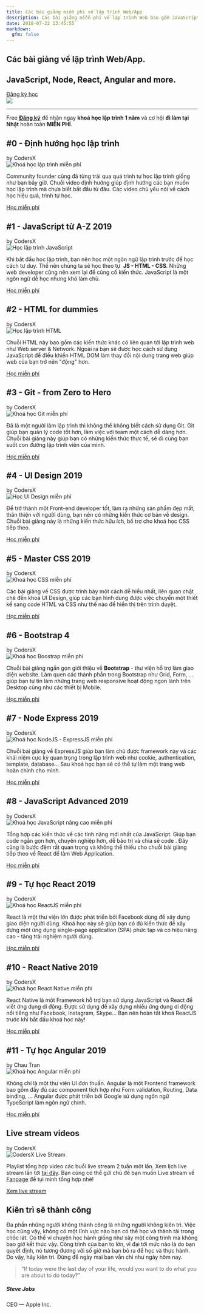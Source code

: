 ```yaml
---
title: Các bài giảng miễn phí về lập trình Web/App
description: Các bài giảng miễn phí về lập trình Web bao gồm JavaScript, HTML, CSS, NodeJS, React, Angular
date: 2018-07-22 13:45:55
markdown:
  gfm: false
---
```


<div class="main-container">
  <section class="cover height-80 text-center">
    <div class="container pos-vertical-center">
      <div class="row">
        <div class="col-md-6 col-lg-8">
          <h1 class="color--primary">Các bài giảng về lập trình Web/App.</h1>
          <h2 class="h2">JavaScript, Node, React, Angular and more.</h2>
          <a class="btn btn--primary type--uppercase"
            href="http://school.coders-x.com/register"
            target="_blank">
            <span class="btn__text">
              Đăng ký học
            </span>
          </a>
          <!--end of modal instance-->
        </div>
      </div>
      <!--end of row-->
    </div>
    <!--end of container-->
  </section>

  <img class="d-none" src="https://coders-x.com/images/meta-cover.jpg" />

  <section class="cta cta-4 space--xxs unpad--bottom">
    <div class="container">
      <div class="row">
        <div class="col-md-12 text-center">
          <hr>
          <span class="label label--inline">Free</span>
          <span><a href="http://school.coders-x.com/register" target="_blank"><b>Đăng ký</b></a> để nhận ngay <b class="color--primary-2">khoá học lập trình 1 năm</b> và cơ hội <b class="color--primary-2">đi làm tại Nhật</b> hoàn toàn <b class="color--primary-2">MIỄN PHÍ</b>.</span>
        </div>
      </div>
      <!--end of row-->
    </div>
    <!--end of container-->
  </section>

  <!-- Start list of courses -->
  <section>
    <div class="container course-board">
      <div class="row justify-content-md-center justify-content-lg-start">
        <div class="col-md-10 col-lg-4 course">
          <div class="text-block">
            <h2>#0 - Định hướng học lập trình</h2>
            <span>by CodersX</span>
          </div>
          <img class="course-thumbnail" src="https://res.cloudinary.com/djeghcumw/image/upload/f_auto/v1554302373/tuts/0-dinh-huong.png" title="Khoá học lập trình miễn phí" alt="Khoá học lập trình miễn phí">
          <p class="lead">
            Community founder cũng đã từng trải qua quá trình tự học lập trình giống như bạn bây giờ. Chuỗi video định hướng giúp định hướng các bạn muốn học lập trình mà chưa biết bắt đầu từ đâu. Các video chủ yếu nói về cách học hiệu quả, trình tự học.
          </p>
          <a class="course-url" href="https://www.youtube.com/watch?v=slYsupe9FzY&list=PLkY6Xj8Sg8-uFYSMKhuaxKM0kfpFMEZ8H" target="_blank">Học miễn phí</a>
        </div>
        <div class="col-md-10 col-lg-4 course">
          <div class="text-block">
            <h2>#1 - JavaScript từ A-Z 2019</h2>
            <span>by CodersX</span>
          </div>
          <img class="course-thumbnail" src="https://res.cloudinary.com/djeghcumw/image/upload/c_fill,h_540,w_960,f_auto/v1554302373/tuts/1-js.jpg" title="Học lập trình JavaScript" alt="Học lập trình JavaScript">
          <p class="lead">
            Khi bắt đầu học lập trình, bạn nên học một ngôn ngữ lập trình trước để học cách tư duy. Thế nên chúng ta sẽ học theo tự &nbsp;<strong>JS - HTML - CSS</strong>. Những web developer cũng nên xem lại để củng cố kiến thức. JavaScript là một ngôn ngữ dễ học nhưng khó làm chủ.
          </p>
          <a class="course-url" href="https://www.youtube.com/watch?v=Oo9MAd40lbI&list=PLkY6Xj8Sg8-uPZnTdScfuH0xD-O6Kb-V-" target="_blank">Học miễn phí</a>
        </div>
        <div class="col-md-10 col-lg-4 course">
          <div class="text-block">
            <h2>#2 - HTML for dummies</h2>
            <span>by CodersX</span>
          </div>
          <img class="course-thumbnail" src="https://res.cloudinary.com/djeghcumw/image/upload/f_auto/v1554294805/tuts/2-html.png" title="Học lập trình HTML" alt="Học lập trình HTML">
          <p class="lead">
            Chuỗi HTML này bao gồm các kiến thức khác có liên quan tới lập trình web như Web server & Network. Ngoài ra bạn sẽ được học cách sử dụng JavaScript để điều khiển HTML DOM làm thay đổi nội dung trang web giúp web của bạn trở nên "động" hơn.
          </p>
          <a class="course-url" href="https://www.youtube.com/watch?v=pKm3AXC71aQ&list=PLkY6Xj8Sg8-ueeAEQWHW1HeMf0IvZg6Xy" target="_blank">Học miễn phí</a>
        </div>
        <!-- End of row -->
      </div>
      <!-- End of container -->
    </div>
  </section>

  <section class="bg--secondary">
    <div class="container course-board">
      <div class="row justify-content-md-center justify-content-lg-start">
        <div class="col-md-10 col-lg-4 course">
          <div class="text-block">
            <h2>#3 - Git - from Zero to Hero</h2>
            <span>by CodersX</span>
          </div>
          <img class="course-thumbnail" src="https://res.cloudinary.com/djeghcumw/image/upload/v1554294804/tuts/3-git.png" title="Khoá học Git miễn phí" alt="Khoá học Git miễn phí">
          <p class="lead">
            Đã là một người làm lập trình thì không thể không biết cách sử dụng Git. Git giúp bạn quản lý code tốt hơn, làm việc với team một cách dễ dàng hơn. Chuỗi bài giảng này giúp bạn có những kiến thức thực tế, sẽ đi cùng bạn suốt con đường lập trình viên của mình.
          </p>
          <a class="course-url" href="https://www.youtube.com/watch?v=0J2aou7Kj7s&list=PLkY6Xj8Sg8-viFVtaVps_h_Emi2wQyE7q" target="_blank">Học miễn phí</a>
        </div>
        <div class="col-md-10 col-lg-4 course">
          <div class="text-block">
            <h2>#4 - UI Design 2019</h2>
            <span>by CodersX</span>
          </div>
          <img class="course-thumbnail" src="https://res.cloudinary.com/djeghcumw/image/upload/f_auto/v1554294804/tuts/4-design.png" title="Học UI Design miễn phí" alt="Học UI Design miễn phí">
          <p class="lead">
            Để trở thành một Front-end developer tốt, làm ra những sản phẩm đẹp mắt, thân thiện với người dùng, bạn nên có những kiến thức cơ bản về design. Chuỗi bài giảng này là những kiến thức hữu ích, bổ trợ cho khoá học CSS tiếp theo.
          </p>
          <a class="course-url" href="https://www.youtube.com/watch?v=cgB6CAkbpGM&list=PLkY6Xj8Sg8-sXiG2d0OVT51dU5ifqoV-e" target="_blank">Học miễn phí</a>
        </div>
        <div class="col-md-10 col-lg-4 course">
          <div class="text-block">
            <h2>#5 - Master CSS 2019</h2>
            <span>by CodersX</span>
          </div>
          <img class="course-thumbnail" src="https://res.cloudinary.com/djeghcumw/image/upload/f_auto/v1554294804/tuts/5-css.png" title="Khoá học CSS miễn phí" alt="Khoá học CSS miễn phí">
          <p class="lead">
            Các bài giảng về CSS được trình bày một cách dễ hiểu nhất, liên quan chặt chẽ đến khoá UI Design, giúp các bạn hình dung được việc chuyển một thiết kế sang code HTML và CSS như thế nào để hiển thị trên trình duyệt.
          </p>
          <a class="course-url" href="https://www.youtube.com/watch?v=xSNatkRqYUM&list=PLkY6Xj8Sg8-tdVqf_n14swXtQ71XO2-l7" target="_blank">Học miễn phí</a>
        </div>
        <!-- End of row -->
      </div>
      <!-- End of container -->
    </div>
  </section>

  <section>
    <div class="container course-board">
      <div class="row justify-content-md-center justify-content-lg-start">
        <div class="col-md-10 col-lg-4 course">
          <div class="text-block">
            <h2>#6 - Bootstrap 4</h2>
            <span>by CodersX</span>
          </div>
          <img class="course-thumbnail" src="https://res.cloudinary.com/djeghcumw/image/upload/f_auto/v1554294804/tuts/6-bootstrap.png" title="Khoá học Bootstrap miễn phí" alt="Khoá học Boostrap miễn phí">
          <p class="lead">
            Chuỗi bài giảng ngắn gọn giới thiệu về <strong>Bootstrap</strong> - thư viện hỗ trợ làm giao diện website. Làm quen các thành phần trong Bootstrap như Grid, Form, ... giúp bạn tự tin làm những trang web responsive hoạt động ngon lành trên Desktop cũng như các thiết bị Mobile.
          </p>
          <a class="course-url" href="https://www.youtube.com/watch?v=nhV6kRhj4-E&list=PLkY6Xj8Sg8-ucgEGqlA2F6eO00LlXFaPD" target="_blank">Học miễn phí</a>
        </div>
        <div class="col-md-10 col-lg-4 course">
          <div class="text-block">
            <h2>#7 - Node Express 2019</h2>
            <span>by CodersX</span>
          </div>
          <img class="course-thumbnail" src="https://res.cloudinary.com/djeghcumw/image/upload/f_auto/v1554294804/tuts/7-express.png" title="Khoá học NodeJS - ExpressJS miễn phí" alt="Khoá học NodeJS - ExpressJS miễn phí">
          <p class="lead">
            Chuỗi bài giảng về ExpressJS giúp bạn làm chủ được framework này và các khái niệm cực kỳ quan trọng trong lập trình web như cookie, authentication, template, database... Sau khoá học bạn sẽ có thể tự làm một trang web hoàn chỉnh cho mình.
          </p>
          <a class="course-url" href="https://www.youtube.com/watch?v=fF3yOUHXtKU&list=PLkY6Xj8Sg8-s-m-qFBQFoeNSfpCTBiwMU" target="_blank">Học miễn phí</a>
        </div>
        <div class="col-md-10 col-lg-4 course">
          <div class="text-block">
            <h2>#8 - JavaScript Advanced 2019</h2>
            <span>by CodersX</span>
          </div>
          <img class="course-thumbnail" src="https://res.cloudinary.com/djeghcumw/image/upload/f_auto/v1554294804/tuts/8-js-advanced.png" title="Khoá học JavaScript nâng cao miễn phí" alt="Khoá học JavaScript nâng cao miễn phí">
          <p class="lead">
            Tổng hợp các kiến thức về các tính năng mới nhất của JavaScript. Giúp bạn code ngắn gọn hơn, chuyên nghiệp hơn, dễ bảo trì và chia sẽ code . Đây cũng là bước đệm rất quan trọng và không thể thiếu cho chuỗi bài giảng tiếp theo về React để làm Web Application.
          </p>
          <a class="course-url" href="https://www.youtube.com/watch?v=Pb62kgDlbYo&list=PLkY6Xj8Sg8-tVbSFcv-p1yOaHiG8fo0kP" target="_blank">Học miễn phí</a>
        </div>
        <!-- End of row -->
      </div>
      <!-- End of container -->
    </div>
  </section>

  <section class="bg--secondary">
    <div class="container course-board">
      <div class="row justify-content-md-center justify-content-lg-start">
        <div class="col-md-10 col-lg-4 course">
          <div class="text-block">
            <h2>#9 - Tự học React 2019</h2>
            <span>by CodersX</span>
          </div>
          <img class="course-thumbnail" src="https://res.cloudinary.com/djeghcumw/image/upload/f_auto/v1554294804/tuts/9-react.png" title="Khoá học ReactJS miễn phí" alt="Khoá học ReactJS miễn phí">
          <p class="lead">
            React là một thư viện lớn được phát triển bởi Facebook dùng để xây dựng giao diện người dùng. Khoá học này sẽ giúp bạn có đủ kiến thức để xây dựng một ứng dụng single-page application (SPA) phức tạp và có hiệu năng cao - tăng trải nghiệm người dùng.
          </p>
          <a class="course-url" href="https://www.youtube.com/watch?v=xuVL7hoYb3M&list=PLkY6Xj8Sg8-vV5kALCOT0LShKc6mVFBvW" target="_blank">Học miễn phí</a>
        </div>
        <div class="col-md-10 col-lg-4 course">
          <div class="text-block">
            <h2>#10 - React Native 2019</h2>
            <span>by CodersX</span>
          </div>
          <img class="course-thumbnail" src="https://res.cloudinary.com/djeghcumw/image/upload/f_auto/v1554294804/tuts/10-react-native.png" title="Khoá học React Native miễn phí" alt="Khoá học React Native miễn phí">
          <p class="lead">
            React Native là một Framework hỗ trợ bạn sử dụng JavaScript và React để viết ứng dụng di động. Được sử dụng để xây dựng nhiều ứng dụng di động nổi tiếng như Facebook, Instagram, Skype... Bạn nên hoàn tất khoá ReactJS trước khi bắt đầu khoá học này!
          </p>
          <a class="course-url" href="https://www.youtube.com/watch?v=NDeFEFIe7yg&list=PLkY6Xj8Sg8-taXGMnV94oeycXF4v4iyiV" target="_blank">Học miễn phí</a>
        </div>
        <div class="col-md-10 col-lg-4 course">
          <div class="text-block">
            <h2>#11 - Tự học Angular 2019</h2>
            <span>by Chau Tran</span>
          </div>
          <img class="course-thumbnail" src="https://res.cloudinary.com/djeghcumw/image/upload/f_auto/v1554294804/tuts/11-angular.png" title="Khoá học Angular miễn phí" alt="Khoá học Angular miễn phí">
          <p class="lead">
            Không chỉ là một thư viện UI đơn thuần. Angular là một Frontend framework bao gồm đầy đủ các component tích hợp như Form validation, Routing, Data binding, ... Angular được phát triển bởi Google sử dụng ngôn ngữ TypeScript làm ngôn ngữ chính.
          </p>
          <a class="course-url" href="https://www.youtube.com/watch?v=GXBHI_YxClI&list=PLkY6Xj8Sg8-uBQaBU8wMLo2CrFkE-9VIZ" target="_blank">Học miễn phí</a>
        </div>
        <!-- End of row -->
      </div>
      <!-- End of container -->
    </div>
  </section>

  <section>
    <div class="container course-board">
      <div class="row justify-content-md-center justify-content-lg-start">
        <div class="col-md-10 col-lg-4 course">
          <div class="text-block">
            <h2>Live stream videos</h2>
            <span>by CodersX</span>
          </div>
          <img class="course-thumbnail" src="https://res.cloudinary.com/djeghcumw/image/upload/f_auto/v1554294804/tuts/12-live-stream.png" title="CodersX Live Stream" alt="CodersX Live Stream">
          <p class="lead">
            Playlist tổng hợp video các buổi live stream 2 tuần một lần. Xem lịch live stream lần tới <a href="https://www.facebook.com/events/181709499152508/" target="_blank">tại đây</a>. Bạn cũng có thể gửi chủ đề bạn muốn Live stream về <a href="https://fb.com/coders-x.com/" target="_blank">Fanpage</a> để tụi mình tổng hợp nhé!
          </p>
          <a class="course-url" href="https://www.youtube.com/watch?v=9M_Tqqjlk_I&list=PLkY6Xj8Sg8-uks4KrMqPC8YsZ77xTqfpU" target="_blank">Xem live stream</a>
        </div>
        <!-- End of row -->
      </div>
      <!-- End of container -->
    </div>
  </section>
  <!-- End list of course -->

  <section class="pb-0">
    <div class="container">
      <div class="row justify-content-center pb-5">
        <div class="col-md-8">
          <h2 class="text-center">Kiên trì sẽ thành công</h2>
          <p class="lead">
            Đa phần những người không thành công là những người không kiên trì. Việc học cũng vậy, không có một lĩnh vực nào bạn có thể học và thành tài trong chốc lát. Có thể ví chuyện học hành giống như xây một công trình mà không bao giờ kết thúc vậy. Công trình của bạn to lớn, vĩ đại tới mức nào là do bạn quyết định, nó tương đương với số giờ mà bạn bỏ ra để học và thực hành. Do vậy, hãy kiên trì. Đừng để ngày mai bạn vẫn chỉ như ngày hôm nay.
          </p>
          <div class="testimonial text-center">
            <blockquote>
                “If today were the last day of your life, would you want to do what you are about to do today?”
            </blockquote>
            <h5>Steve Jobs</h5>
            <span>CEO — Apple Inc.</span>
          </div>
        </div>
      </div>
    </div>
  </section>
</div>
